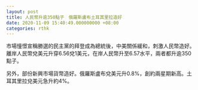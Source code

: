 ```yaml
---
layout: post
title: 人民幣升逾350點子　俄羅斯盧布土耳其里拉造好
date: 2020-11-09 15:40:49.000000000 +08:00
categories: rthk
---
```


市場憧憬宣稱勝選的民主黨的拜登成為總統後，中美關係緩和，刺激人民幣造好。離岸人民幣兌美元升穿6.56兌1美元，在岸人民幣升至6.57水平，兩者都升逾350點子。

另外，部份新興市場貨幣造好。俄羅斯盧布兌美元升0.8%，創約兩星期新高。土耳其里拉兌美元急升約4%。
